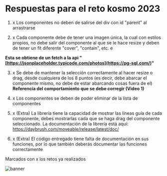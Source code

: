 # Respuestas para el reto kosmo 2023   

1. x Los componentes no deben de salirse del div con id "parent" al arrastrarse

2. x Cada componente debe de tener una imagen única, la cual con estilos propios, no debe salir del componente al que se le hace resize y deben de tener un fit diferente "cover", "contain", etc. e
  
  **Esta se obtiene de un fetch a la api "[https://jsonplaceholder.typicode.com/photos](https://pg-sql.com/)"**

3. x Se debe de mantener la selección correctamente al hacer resize o drag, desde cualquiera de los 8 puntos (es decir, debe abarcar el componente mismo, no debe de estar abarcando cosas fuera de el) **Referencia del comportamiento que se debe corregir (Video 1)**

4. x Los componentes se deben de poder eliminar de la lista de componentes

5. x (Extra) La librería tiene la capacidad de mostrar las líneas guía de cada componente, debes mostrarlas cada que se haga drag del componente seleccionado. La documentación de la librería está aquí: https://daybrush.com/moveable/release/latest/doc/

5. x (Extra) El código entregado tiene falta de documentación en sus funciones, por lo que también deberás documentar las funciones correctamente

Marcados con x los retos ya realizados

<img src="https://github.com/ErikFantomex/front-challenge/blob/master/reto1.png" alt="banner"/>

